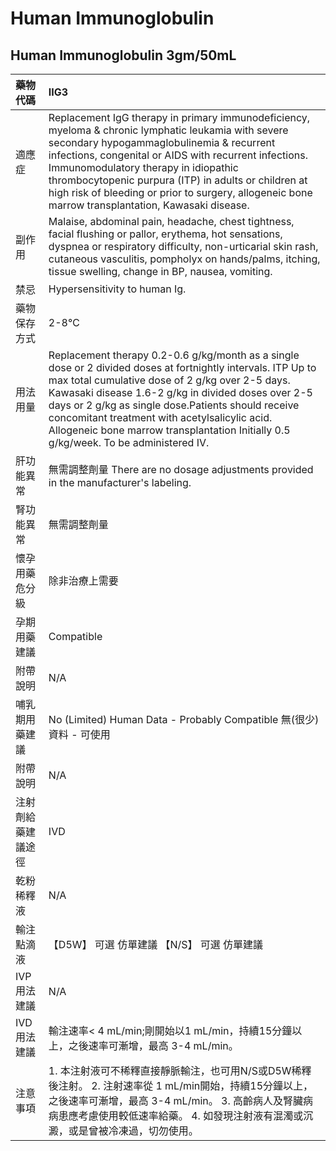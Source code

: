 # Human Immunoglobulin

## Human Immunoglobulin 3gm/50mL

| 藥物代碼           | IIG3                                                                                                                                                                                                                                                                                                                                                                                                                  |
|:-------------------|:----------------------------------------------------------------------------------------------------------------------------------------------------------------------------------------------------------------------------------------------------------------------------------------------------------------------------------------------------------------------------------------------------------------------|
| 適應症             | Replacement IgG therapy in primary immunodeficiency, myeloma & chronic lymphatic leukamia with severe secondary hypogammaglobulinemia & recurrent infections, congenital or AIDS with recurrent infections. Immunomodulatory therapy in idiopathic thrombocytopenic purpura (ITP) in adults or children at high risk of bleeding or prior to surgery, allogeneic bone marrow transplantation, Kawasaki disease.       |
| 副作用             | Malaise, abdominal pain, headache, chest tightness, facial flushing or pallor, erythema, hot sensations, dyspnea or respiratory difficulty, non-urticarial skin rash, cutaneous vasculitis, pompholyx on hands/palms, itching, tissue swelling, change in BP, nausea, vomiting.                                                                                                                                       |
| 禁忌               | Hypersensitivity to human Ig.                                                                                                                                                                                                                                                                                                                                                                                         |
| 藥物保存方式       | 2-8℃                                                                                                                                                                                                                                                                                                                                                                                                                  |
| 用法用量           | Replacement therapy 0.2-0.6 g/kg/month as a single dose or 2 divided doses at fortnightly intervals. ITP Up to max total cumulative dose of 2 g/kg over 2-5 days. Kawasaki disease 1.6-2 g/kg in divided doses over 2-5 days or 2 g/kg as single dose.Patients should receive concomitant treatment with acetylsalicylic acid. Allogeneic bone marrow transplantation Initially 0.5 g/kg/week. To be administered IV. |
| 肝功能異常         | 無需調整劑量  There are no dosage adjustments provided in the manufacturer's labeling.                                                                                                                                                                                                                                                                                                                                |
| 腎功能異常         | 無需調整劑量                                                                                                                                                                                                                                                                                                                                                                                                          |
| 懷孕用藥危分級     | 除非治療上需要                                                                                                                                                                                                                                                                                                                                                                                                        |
| 孕期用藥建議       | Compatible                                                                                                                                                                                                                                                                                                                                                                                                            |
| 附帶說明           | N/A                                                                                                                                                                                                                                                                                                                                                                                                                   |
| 哺乳期用藥建議     | No (Limited) Human Data - Probably Compatible 無(很少)資料 - 可使用                                                                                                                                                                                                                                                                                                                                                   |
| 附帶說明           | N/A                                                                                                                                                                                                                                                                                                                                                                                                                   |
| 注射劑給藥建議途徑 | IVD                                                                                                                                                                                                                                                                                                                                                                                                                   |
| 乾粉稀釋液         | N/A                                                                                                                                                                                                                                                                                                                                                                                                                   |
| 輸注點滴液         | 【D5W】 可選 仿單建議  【N/S】 可選 仿單建議                                                                                                                                                                                                                                                                                                                                                                          |
| IVP 用法建議       | N/A                                                                                                                                                                                                                                                                                                                                                                                                                   |
| IVD 用法建議       | 輸注速率< 4 mL/min;剛開始以1 mL/min，持續15分鐘以上，之後速率可漸增，最高 3-4 mL/min。                                                                                                                                                                                                                                                                                                                                |
| 注意事項           | 1. 本注射液可不稀釋直接靜脈輸注，也可用N/S或D5W稀釋後注射。 2. 注射速率從 1 mL/min開始，持續15分鐘以上，之後速率可漸增，最高 3-4 mL/min。 3. 高齡病人及腎臟病病患應考慮使用較低速率給藥。 4. 如發現注射液有混濁或沉澱，或是曾被冷凍過，切勿使用。                                                                                                                                                                     |

